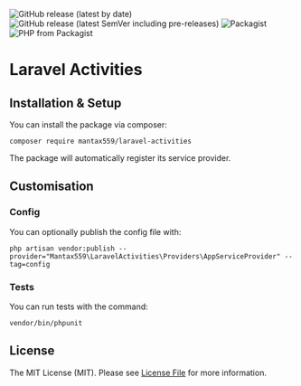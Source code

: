 ![GitHub release (latest by date)](https://img.shields.io/github/v/release/mantax559/laravel-activities?label=latest&style=flat-square)
![GitHub release (latest SemVer including pre-releases)](https://img.shields.io/github/v/release/mantax559/laravel-activities?include_prereleases&label=pre-release&style=flat-square)
![Packagist](https://img.shields.io/packagist/l/mantax559/laravel-activities?style=flat-square)
![PHP from Packagist](https://img.shields.io/packagist/php-v/mantax559/laravel-activities?style=flat-square)
# Laravel Activities
## Installation & Setup
You can install the package via composer:

    composer require mantax559/laravel-activities

The package will automatically register its service provider.

## Customisation

### Config

You can optionally publish the config file with:

    php artisan vendor:publish --provider="Mantax559\LaravelActivities\Providers\AppServiceProvider" --tag=config

### Tests
You can run tests with the command:

    vendor/bin/phpunit

## License

The MIT License (MIT). Please see [License File](LICENSE) for more information.
